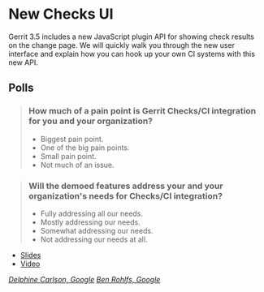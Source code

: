 # New Checks UI

Gerrit 3.5 includes a new JavaScript plugin API for showing check results on
the change page. We will quickly walk you through the new user interface and
explain how you can hook up your own CI systems with this new API.

## Polls

> ### How much of a pain point is Gerrit Checks/CI integration for you and your organization?
> - Biggest pain point.
> - One of the big pain points.
> - Small pain point.
> - Not much of an issue.

> ### Will the demoed features address your and your organization's needs for Checks/CI integration?
> - Fully addressing all our needs.
> - Mostly addressing our needs.
> - Somewhat addressing our needs.
> - Not addressing our needs at all.

- [Slides](https://storage.googleapis.com/gerrit-talks/summit/2021/Checks%20UI%20-%20Slides.pdf)
- [Video](https://youtu.be/IQO_wbtVKp4)

*[Delphine Carlson, Google](../speakers.md#delphinec)*
*[Ben Rohlfs, Google](../speakers.md#brohlfs)*